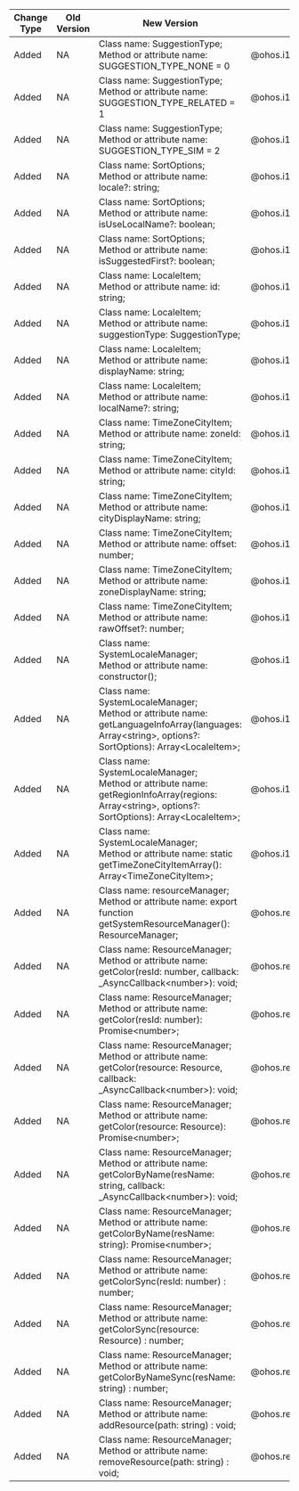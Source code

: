 | Change Type | Old Version | New Version | d.ts File |
| ---- | ------ | ------ | -------- |
|Added|NA|Class name: SuggestionType;<br>Method or attribute name: SUGGESTION_TYPE_NONE = 0|@ohos.i18n.d.ts|
|Added|NA|Class name: SuggestionType;<br>Method or attribute name: SUGGESTION_TYPE_RELATED = 1|@ohos.i18n.d.ts|
|Added|NA|Class name: SuggestionType;<br>Method or attribute name: SUGGESTION_TYPE_SIM = 2|@ohos.i18n.d.ts|
|Added|NA|Class name: SortOptions;<br>Method or attribute name: locale?: string;|@ohos.i18n.d.ts|
|Added|NA|Class name: SortOptions;<br>Method or attribute name: isUseLocalName?: boolean;|@ohos.i18n.d.ts|
|Added|NA|Class name: SortOptions;<br>Method or attribute name: isSuggestedFirst?: boolean;|@ohos.i18n.d.ts|
|Added|NA|Class name: LocaleItem;<br>Method or attribute name: id: string;|@ohos.i18n.d.ts|
|Added|NA|Class name: LocaleItem;<br>Method or attribute name: suggestionType: SuggestionType;|@ohos.i18n.d.ts|
|Added|NA|Class name: LocaleItem;<br>Method or attribute name: displayName: string;|@ohos.i18n.d.ts|
|Added|NA|Class name: LocaleItem;<br>Method or attribute name: localName?: string;|@ohos.i18n.d.ts|
|Added|NA|Class name: TimeZoneCityItem;<br>Method or attribute name: zoneId: string;|@ohos.i18n.d.ts|
|Added|NA|Class name: TimeZoneCityItem;<br>Method or attribute name: cityId: string;|@ohos.i18n.d.ts|
|Added|NA|Class name: TimeZoneCityItem;<br>Method or attribute name: cityDisplayName: string;|@ohos.i18n.d.ts|
|Added|NA|Class name: TimeZoneCityItem;<br>Method or attribute name: offset: number;|@ohos.i18n.d.ts|
|Added|NA|Class name: TimeZoneCityItem;<br>Method or attribute name: zoneDisplayName: string;|@ohos.i18n.d.ts|
|Added|NA|Class name: TimeZoneCityItem;<br>Method or attribute name: rawOffset?: number;|@ohos.i18n.d.ts|
|Added|NA|Class name: SystemLocaleManager;<br>Method or attribute name: constructor();|@ohos.i18n.d.ts|
|Added|NA|Class name: SystemLocaleManager;<br>Method or attribute name: getLanguageInfoArray(languages: Array\<string>, options?: SortOptions): Array\<LocaleItem>;|@ohos.i18n.d.ts|
|Added|NA|Class name: SystemLocaleManager;<br>Method or attribute name: getRegionInfoArray(regions: Array\<string>, options?: SortOptions): Array\<LocaleItem>;|@ohos.i18n.d.ts|
|Added|NA|Class name: SystemLocaleManager;<br>Method or attribute name: static getTimeZoneCityItemArray(): Array\<TimeZoneCityItem>;|@ohos.i18n.d.ts|
|Added|NA|Class name: resourceManager;<br>Method or attribute name: export function getSystemResourceManager(): ResourceManager;|@ohos.resourceManager.d.ts|
|Added|NA|Class name: ResourceManager;<br>Method or attribute name: getColor(resId: number, callback: _AsyncCallback\<number>): void;|@ohos.resourceManager.d.ts|
|Added|NA|Class name: ResourceManager;<br>Method or attribute name: getColor(resId: number): Promise\<number>;|@ohos.resourceManager.d.ts|
|Added|NA|Class name: ResourceManager;<br>Method or attribute name: getColor(resource: Resource, callback: _AsyncCallback\<number>): void;|@ohos.resourceManager.d.ts|
|Added|NA|Class name: ResourceManager;<br>Method or attribute name: getColor(resource: Resource): Promise\<number>;|@ohos.resourceManager.d.ts|
|Added|NA|Class name: ResourceManager;<br>Method or attribute name: getColorByName(resName: string, callback: _AsyncCallback\<number>): void;|@ohos.resourceManager.d.ts|
|Added|NA|Class name: ResourceManager;<br>Method or attribute name: getColorByName(resName: string): Promise\<number>;|@ohos.resourceManager.d.ts|
|Added|NA|Class name: ResourceManager;<br>Method or attribute name: getColorSync(resId: number) : number;|@ohos.resourceManager.d.ts|
|Added|NA|Class name: ResourceManager;<br>Method or attribute name: getColorSync(resource: Resource) : number;|@ohos.resourceManager.d.ts|
|Added|NA|Class name: ResourceManager;<br>Method or attribute name: getColorByNameSync(resName: string) : number;|@ohos.resourceManager.d.ts|
|Added|NA|Class name: ResourceManager;<br>Method or attribute name: addResource(path: string) : void;|@ohos.resourceManager.d.ts|
|Added|NA|Class name: ResourceManager;<br>Method or attribute name: removeResource(path: string) : void;|@ohos.resourceManager.d.ts|

